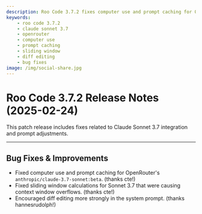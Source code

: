 ```yaml
---
description: Roo Code 3.7.2 fixes computer use and prompt caching for OpenRouter's Claude 3.7, resolves context window overflows, and encourages diff editing in prompts.
keywords:
    - roo code 3.7.2
    - claude sonnet 3.7
    - openrouter
    - computer use
    - prompt caching
    - sliding window
    - diff editing
    - bug fixes
image: /img/social-share.jpg
---
```


# Roo Code 3.7.2 Release Notes (2025-02-24)

This patch release includes fixes related to Claude Sonnet 3.7 integration and prompt adjustments.

---

## Bug Fixes & Improvements

- Fixed computer use and prompt caching for OpenRouter's `anthropic/claude-3.7-sonnet:beta`. (thanks cte!)
- Fixed sliding window calculations for Sonnet 3.7 that were causing context window overflows. (thanks cte!)
- Encouraged diff editing more strongly in the system prompt. (thanks hannesrudolph!)
